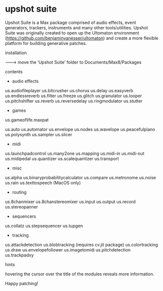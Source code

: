 # upshot suite

Upshot Suite is a Max package comprised of audio effects, event generators, trackers, instruments and many other tools/utilities. Upshot Suite was originally created to open up the Ultomaton environment (https://github.com/benjaminvanesser/ultomaton) and create a more flexible platform for building generative patches. 

installation

---> move the ‘Upshot Suite’ folder to Documents/Max8/Packages


contents

- audio effects

us.audiofileplayer
us.bitcrusher
us.chorus
us.delay
us.easyverb
us.endlessreverb
us.filter
us.freeze
us.glitch
us.granulator
us.looper
us.pitchshifter
us.reverb
us.reversedelay
us.ringmodulator
us.stutter

- games

us.gameoflife.maxpat

us.auto
us.automator
us.envelope
us.nodes
us.wavelope
us.peacefulpiano
us.polysynth
us.sampler
us.slicer

- midi

us.launchpadcontrol
us.many2one
us.mapping
us.midi-in
us.midi-out
us.midipedal
us.quantizer
us.scalequantizer
us.transport

- misc

us.alpha
us.binaryprobabilitycalculator
us.compare
us.metronome
us.noise
us.rain
us.texttospeech (MacOS only)

- routing

us.8chanmixer
us.8chanstereomixer
us.input
us.output
us.record
us.stereopanner

- sequencers

us.collatz
us.stepsequencer
us.tupgen

- tracking

us.attackdetection
us.blobtracking (requires cv.jit package)
us.colortracking
us.draw
us.envelopefollower
us.imagetomidi
us.pitchdetection
us.trackpadxy


hints

hovering the cursor over the title of the modules reveals more information.


Happy patching!

